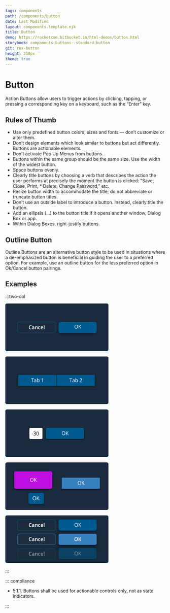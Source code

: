 ```yaml
---
tags: components
path: /components/button
date: Last Modified
layout: components.template.njk
title: Button
demo: https://rocketcom.bitbucket.io/html-demos/button.html
storybook: components-buttons--standard-button
git: rux-button
height: 210px
theme: true
---
```


# Button

Action Buttons allow users to trigger actions by clicking, tapping, or pressing a corresponding key on a keyboard, such as the “Enter” key.

## Rules of Thumb

- Use only predefined button colors, sizes and fonts — don’t customize or alter them.
- Don’t design elements which look similar to buttons but act differently. Buttons are actionable elements.
- Don’t activate Pop Up Menus from buttons.
- Buttons within the same group should be the same size. Use the width of the widest button.
- Space buttons evenly.
- Clearly title buttons by choosing a verb that describes the action the user performs at precisely the moment the button is clicked: “Save, Close, Print, \* Delete, Change Password,” etc.
- Resize button width to accommodate the title; do not abbreviate or truncate button titles.
- Don’t use an outside label to introduce a button. Instead, clearly title the button.
- Add an ellipsis (…) to the button title if it opens another window, Dialog Box or app.
- Within Dialog Boxes, right-justify buttons.

## Outline Button

Outline Buttons are an alternative button style to be used in situations where a de-emphasized button is beneficial in guiding the user to a preferred option. For example, use an outline button for the less preferred option in Ok/Cancel button pairings.

## Examples

:::two-col

![Do: User buttons for actionable controls only](/img/components/button-do-1.png "Do: User buttons for actionable controls only")

![Don't: User buttons for actionable controls only](/img/components/button-dont-1.png "Don't: User buttons for actionable controls only")

![Do: Right justify buttons and give them adequate spacing from fields.](/img/components/button-do-2.png "Do: Right justify buttons and give them adequate spacing from fields.")

![Don’t: Mix button colors and sizes.](/img/components/button-dont-2.png "Don’t: Mix button colors and sizes.")

![Do: Use standardized button colors only.](/img/components/button-do-3.png "Do: Use standardized button colors only.")

:::

::: compliance

- 5.1.1. Buttons shall be used for actionable controls only, not as state indicators.

:::
